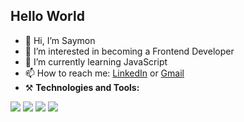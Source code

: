 ## Hello World
- 👋 Hi, I’m Saymon
- 📌 I’m interested in becoming a Frontend Developer
- 🌱 I’m currently learning JavaScript
- 📫 How to reach me: [LinkedIn](https://www.linkedin.com/in/saymon-victor-b31704213/) or [Gmail](mailto:saymonnnvict0r@gmail.com)
- ⚒️ **Technologies and Tools:**
<p>
    <img src="https://img.shields.io/badge/HTML5-E34F26?style=flat-square&logo=html5&logoColor=white" />
    <img src="https://img.shields.io/badge/CSS3-1572B6?style=flat-square&logo=css3&logoColor=white" />
    <img src="https://img.shields.io/badge/Sass-CC6699?style=flat-square&logo=sass&logoColor=white" />
    <img src="https://img.shields.io/badge/JavaScript-323330?style=flat-square&logo=javascript&logoColor=F7DF1E" />
</p> 
